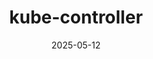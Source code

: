 ---
title: "kube-controller"
linkTitle: "kube-controller"
date: 2025-05-12
toc_hide: false
hide_summary: true
weight: 202
description: >
  exporter|prometheus

tags: ["prometheus","exporter","kubernetes"]
categories: ["prometheus","监控","exporter"]
url: prometheus/kubernetes/kube-controller.html
---